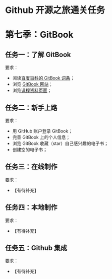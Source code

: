# Github 开源之旅通关任务

# 第七季：GitBook

## 任务一：了解 GitBook

要求：
- 阅读[百度百科的 GitBook 词条][baidu_GitBook]；  
- 浏览 [GitBook 网站]；  
- 浏览[课程资料页面](README.md#第七季gitbook)；  

## 任务二：新手上路

要求：
- 用 GitHub 账户登录 GitBook；
- 完善 GitBook 上的个人信息；
- 浏览 GitBook 收藏（star）自己感兴趣的电子书；
- 创建空的电子书；

## 任务三：在线制作

要求：  
- 【有待补充】

## 任务四：本地制作

要求：
- 【有待补充】  

## 任务五：Github 集成

要求：
- 【有待补充】


<!-- 本页面的一些链接 -->
[baidu_GitBook]: http://baike.baidu.com/link?url=DVM15T-4RudvBT7SpQKK3YV-i07eEtju8r-5saTJCph81M_dqFxJ-_QSmoHkd4T0v2TIhyRHfV5G49TpQlM9vg1ejgHVdsGs3p5TGsfZojq
[GitBook 网站]: https://www.gitbook.com/

